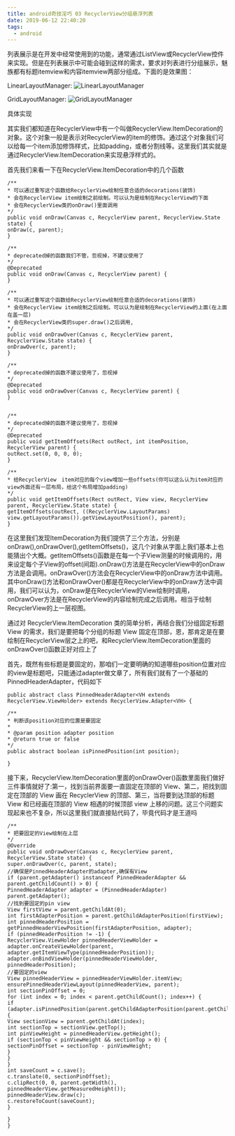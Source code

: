 ```yaml
---
title: android奇技淫巧 03 RecyclerView分组悬浮列表
date: 2019-06-12 22:40:20
tags:
  - android
---
```


列表展示是在开发中经常使用到的功能，通常通过ListView或RecyclerView控件来实现。但是在列表展示中可能会碰到这样的需求，要求对列表进行分组展示，魅族都有标题itemview和内容itemview两部分组成。下面的是效果图：

<!--more-->

LinearLayoutManager:
![LinearLayoutManager]()

GridLayoutManager:
![GridLayoutManager]()

具体实现

其实我们都知道在RecyclerView中有一个叫做RecyclerView.ItemDecoration的对象。这个对象一般是表示对RecyclerView的item的修饰。通过这个对象我们可以给每一个item添加修饰样式，比如padding，或者分割线等。这里我们其实就是通过RecyclerView.ItemDecoration来实现悬浮样式的。

首先我们来看一下在RecyclerView.ItemDecoration中的几个函数
```
/**
* 可以通过重写这个函数给RecyclerView绘制任意合适的decorations(装饰)
* 会在RecyclerView item绘制之前绘制。可以认为是绘制在RecyclerView的下面
* 会在RecyclerView类的onDraw()里面调用
*/
public void onDraw(Canvas c, RecyclerView parent, RecyclerView.State state) {
onDraw(c, parent);
}

/**
* deprecated掉的函数我们不管，忽视掉，不建议使用了
*/
@Deprecated
public void onDraw(Canvas c, RecyclerView parent) {
}

/**
* 可以通过重写这个函数给RecyclerView绘制任意合适的decorations(装饰)
* 会在RecyclerView item绘制之后绘制。可以认为是绘制在RecyclerView的上面(在上面在盖一层)
* 会在RecyclerView类的super.draw()之后调用,
*/
public void onDrawOver(Canvas c, RecyclerView parent, RecyclerView.State state) {
onDrawOver(c, parent);
}

/**
* deprecated掉的函数不建议使用了，忽视掉
*/
@Deprecated
public void onDrawOver(Canvas c, RecyclerView parent) {
}


/**
* deprecated掉的函数不建议使用了，忽视掉
*/
@Deprecated
public void getItemOffsets(Rect outRect, int itemPosition, RecyclerView parent) {
outRect.set(0, 0, 0, 0);
}

/**
* 给RecyclerView　item对应的每个view增加一些offsets(你可以这么认为item对应的view外面还有一层布局，给这个布局增加padding)
*/
public void getItemOffsets(Rect outRect, View view, RecyclerView parent, RecyclerView.State state) {
getItemOffsets(outRect, ((RecyclerView.LayoutParams) view.getLayoutParams()).getViewLayoutPosition(), parent);
}
```
在这里我们发现ItemDecoration为我们提供了三个方法，分别是onDraw(),onDrawOver(),getItemOffsets()，这几个对象从字面上我们基本上也能猜出个大概。getItemOffsets()函数是在每一个子View测量的时候调用的，用来设定每个子View的offset(间距).onDraw()方法是在RecyclerView中的onDraw方法是会调用。onDrawOver()方法会在RecyclerView中的onDraw方法中调用。其中onDraw()方法和onDrawOver()都是在RecyclerView中的onDraw方法中调用，我们可以认为，onDraw是在RecyclerView的View绘制时调用，onDrawOver方法是在RecyclerView的内容绘制完成之后调用。相当于绘制RecyclerView的上一层视图。

通过对 RecyclerView.ItemDecoration 类的简单分析，再结合我们分组固定标题 View 的需求，我们是要把每个分组的标题 View 固定在顶部，恩，那肯定是在要绘制在RecyclerView层之上的吧，和RecyclerView.ItemDecoration里面的onDrawOver()函数正好对应上了

首先，既然有些标题是要固定的，那咱们一定要明确的知道哪些position位置对应的view是标题吧，只能通过adapter做文章了，所有我们就有了一个基础的PinnedHeaderAdapter，代码如下

```
public abstract class PinnedHeaderAdapter<VH extends RecyclerView.ViewHolder> extends RecyclerView.Adapter<VH> {

/**
* 判断该position对应的位置是要固定
*
* @param position adapter position
* @return true or false
*/
public abstract boolean isPinnedPosition(int position);

}
```

接下来，RecyclerView.ItemDecoration里面的onDrawOver()函数里面我们做好三件事情就好了:第一，找到当前界面要一直固定在顶部的 View、第二，把找到固定在顶部的 View 画在 RecyclerView 的顶部、第三，当将要到达顶部的标题 View 和已经画在顶部的 View 相遇的时候顶部 view 上移的问题。这三个问题实现起来也不复杂，所以这里我们就直接贴代码了，毕竟代码才是王道吗

```
/**
* 把要固定的View绘制在上层
*/
@Override
public void onDrawOver(Canvas c, RecyclerView parent, RecyclerView.State state) {
super.onDrawOver(c, parent, state);
//确保是PinnedHeaderAdapter的adapter,确保有View
if (parent.getAdapter() instanceof PinnedHeaderAdapter && parent.getChildCount() > 0) {
PinnedHeaderAdapter adapter = (PinnedHeaderAdapter) parent.getAdapter();
//找到要固定的pin view
View firstView = parent.getChildAt(0);
int firstAdapterPosition = parent.getChildAdapterPosition(firstView);
int pinnedHeaderPosition = getPinnedHeaderViewPosition(firstAdapterPosition, adapter);
if (pinnedHeaderPosition != -1) {
RecyclerView.ViewHolder pinnedHeaderViewHolder = adapter.onCreateViewHolder(parent, adapter.getItemViewType(pinnedHeaderPosition));
adapter.onBindViewHolder(pinnedHeaderViewHolder, pinnedHeaderPosition);
//要固定的view
View pinnedHeaderView = pinnedHeaderViewHolder.itemView;
ensurePinnedHeaderViewLayout(pinnedHeaderView, parent);
int sectionPinOffset = 0;
for (int index = 0; index < parent.getChildCount(); index++) {
if (adapter.isPinnedPosition(parent.getChildAdapterPosition(parent.getChildAt(index)))) {
View sectionView = parent.getChildAt(index);
int sectionTop = sectionView.getTop();
int pinViewHeight = pinnedHeaderView.getHeight();
if (sectionTop < pinViewHeight && sectionTop > 0) {
sectionPinOffset = sectionTop - pinViewHeight;
}
}
}
int saveCount = c.save();
c.translate(0, sectionPinOffset);
c.clipRect(0, 0, parent.getWidth(), pinnedHeaderView.getMeasuredHeight());
pinnedHeaderView.draw(c);
c.restoreToCount(saveCount);
}

}
}
```

